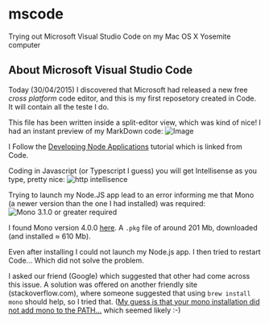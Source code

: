 # mscode
Trying out Microsoft Visual Studio Code on my Mac OS X Yosemite computer

## About Microsoft Visual Studio Code
Today (30/04/2015) I discovered that Microsoft had released a new free _cross platform_ code editor, and this is my first reposetory created in Code.
It will contain all the teste I do.

This file has been written inside a split-editor view, which was kind of nice!
I had an instant preview of my MarkDown code:
![Image](https://dl.dropboxusercontent.com/u/3260327/Sk%C3%A6rmbillede%202015-04-30%2023.20.00.png)

I Follow the [Developing Node Applications](https://code.visualstudio.com/docs/nodejs) tutorial which is linked from Code.

Coding in Javascript (or Typescript I guess) you will get Intellisense as you type, pretty nice:
![http intellisence](https://dl.dropboxusercontent.com/u/3260327/codeIntellisense.png)

Trying to launch my Node.JS app lead to an error informing me that Mono (a newer version than the one I had installed) was required:
![Mono 3.1.0 or greater required](https://dl.dropboxusercontent.com/u/3260327/mono310required.png) 

I found Mono version 4.0.0 [here](http://www.mono-project.com/download/).  A `.pkg` file of around 201 Mb, downloaded (and installed ≈ 610 Mb).
 
Even after installing I could not launch my Node.js app. I then tried to restart Code... Which did not solve the problem.

I asked our friend (Google) which suggested that other had come across this issue. A solution was offered on another friendly site (stackoverflow.com), where someone suggested that using `brew install mono` should help, so I tried that.
([My guess is that your mono installation did not add mono to the PATH...](http://stackoverflow.com/questions/29956098/debugging-node-js-in-visual-studio-code-preview-on-os-x) which seemed likely :-)
